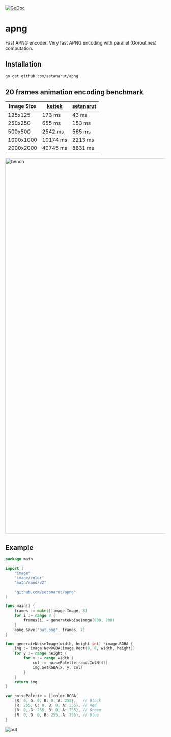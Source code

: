 [![GoDoc](https://godoc.org/github.com/setanarut/apng?status.svg)](https://pkg.go.dev/github.com/setanarut/apng)

# apng
Fast APNG encoder. Very fast APNG encoding with parallel (Goroutines) computation.

## Installation

```sh
go get github.com/setanarut/apng
```

## 20 frames animation encoding benchmark

| Image Size | [kettek](https://github.com/kettek/apng) | [setanarut](https://github.com/setanarut/apng) |
| ---------- | ---------------------------------------- | ---------------------------------------------- |
| 125x125    | 173 ms                                   | 43 ms                                          |
| 250x250    | 655 ms                                   | 153 ms                                         |
| 500x500    | 2542 ms                                  | 565 ms                                         |
| 1000x1000  | 10174 ms                                 | 2213 ms                                        |
| 2000x2000  | 40745 ms                                 | 8831 ms                                        |

<img width="1175" alt="bench" src="https://github.com/user-attachments/assets/54558177-8e13-42cb-9eb0-5c00a414ef9d" />

## Example

```Go
package main

import (
	"image"
	"image/color"
	"math/rand/v2"

	"github.com/setanarut/apng"
)

func main() {
	frames := make([]image.Image, 8)
	for i := range 8 {
		frames[i] = generateNoiseImage(600, 200)
	}
	apng.Save("out.png", frames, 7)
}

func generateNoiseImage(width, height int) *image.RGBA {
	img := image.NewRGBA(image.Rect(0, 0, width, height))
	for y := range height {
		for x := range width {
			col := noisePalette[rand.IntN(4)]
			img.SetRGBA(x, y, col)
		}
	}
	return img
}

var noisePalette = []color.RGBA{
	{R: 0, G: 0, B: 0, A: 255},   // Black
	{R: 255, G: 0, B: 0, A: 255}, // Red
	{R: 0, G: 255, B: 0, A: 255}, // Green
	{R: 0, G: 0, B: 255, A: 255}, // Blue
}
```

![out](https://github.com/user-attachments/assets/b9c5d4f9-7479-479b-a2c3-a4642f5ccde3)

